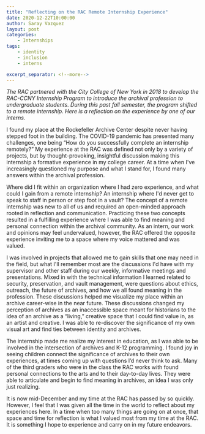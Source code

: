```yaml
---
title: "Reflecting on the RAC Remote Internship Experience"
date: 2020-12-22T10:00:00
author: Saray Vazquez
layout: post
categories:
    - Internships
tags:
    - identity
    - inclusion
    - interns

excerpt_separator: <!--more-->
---
```


_The RAC partnered with the City College of New York in 2018 to develop the RAC-CCNY Internship Program to introduce the archival profession to undergraduate students. During this past fall semester, the program shifted to a remote internship. Here is a reflection on the experience by one of our interns._

I found my place at the Rockefeller Archive Center despite never having stepped foot in the building. The COVID-19 pandemic has presented many challenges, one being “How do you successfully complete an internship remotely?” My experience at the RAC was defined not only by a variety of projects, but by thought-provoking, insightful discussion making this internship a formative experience in my college career. At a time when I've increasingly questioned my purpose and what I stand for, I found many answers within the archival profession.<!--more-->

Where did I fit within an organization where I had zero experience, and what could I gain from a remote internship? An internship where I'd never get to speak to staff in person or step foot in a vault? The concept of a remote internship was new to all of us and required an open-minded approach rooted in reflection and communication. Practicing these two concepts resulted in a fulfilling experience where I was able to find meaning and personal connection within the archival community. As an intern, our work and opinions may feel undervalued, however, the RAC offered the opposite experience inviting me to a space where my voice mattered and was valued.

I was involved in projects that allowed me to gain skills that one may need in the field, but what I'll remember most are the discussions I'd have with my supervisor and other staff during our weekly, informative meetings and presentations. Mixed in with the technical information I learned related to security, preservation, and vault management, were questions about ethics, outreach, the future of archives, and how we all found meaning in the profession. These discussions helped me visualize my place within an archive career-wise in the near future. These discussions changed my perception of archives as an inaccessible space meant for historians to the idea of an archive as a “living,” creative space that I could find value in, as an artist and creative. I was able to re-discover the significance of my own visual art and find ties between identity and archives.

The internship made me realize my interest in education, as I was able to be involved in the intersection of archives and K-12 programming. I found joy in seeing children connect the significance of archives to their own experiences, at times coming up with questions I’d never think to ask. Many of the third graders who were in the class the RAC works with found personal connections to the arts and to their day-to-day lives. They were able to articulate and begin to find meaning in archives, an idea I was only just realizing.

It is now mid-December and my time at the RAC has passed by so quickly. However, I feel that I was given all the time in the world to reflect about my experiences here. In a time when too many things are going on at once, that space and time for reflection is what I valued most from my time at the RAC. It is something I hope to experience and carry on in my future endeavors.
